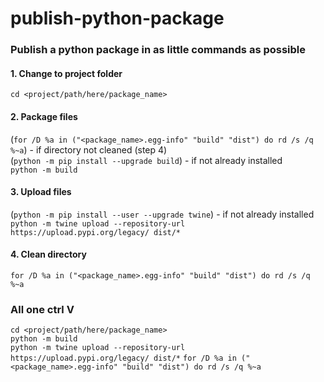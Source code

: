 # publish-python-package
### Publish a python package in as little commands as possible

#### 1. Change to project folder
`cd <project/path/here/package_name>`

#### 2. Package files
(`for /D %a in ("<package_name>.egg-info" "build" "dist") do rd /s /q %~a`) -  if directory not cleaned (step 4)\
(`python -m pip install --upgrade build`) - if not already installed\
`python -m build`

#### 3. Upload files
(`python -m pip install --user --upgrade twine`) - if not already installed\
`python -m twine upload --repository-url https://upload.pypi.org/legacy/ dist/*`

#### 4. Clean directory
`for /D %a in ("<package_name>.egg-info" "build" "dist") do rd /s /q %~a`

### All one ctrl V
`cd <project/path/here/package_name>`\
`python -m build`\
`python -m twine upload --repository-url https://upload.pypi.org/legacy/ dist/*`
`for /D %a in ("<package_name>.egg-info" "build" "dist") do rd /s /q %~a`
